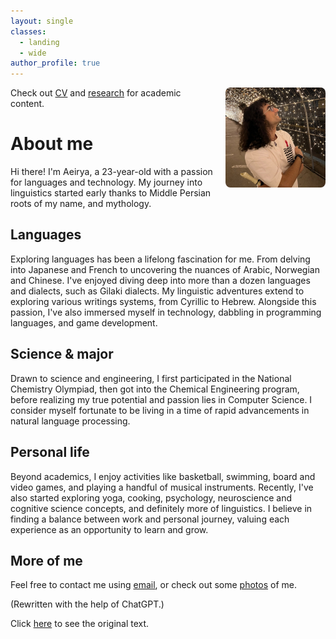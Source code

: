 ```yaml
---
layout: single
classes:
  - landing
  - wide
author_profile: true
---
```


<img src="/assets/images/me/isfahan_lights.jpeg"
     alt="Aeirya Mohammadi"
     style="float: right; width: 160px; border-radius: 8px; margin: 0 0 10px 15px;">

Check out [CV](/shortcv) and [research](/research) for academic content.

# About me
Hi there! I'm Aeirya, a 23-year-old with a passion for languages and technology. My journey into linguistics started early thanks to Middle Persian roots of my name, and mythology. 

## Languages
Exploring languages has been a lifelong fascination for me. From delving into Japanese and French to uncovering the nuances of Arabic, Norwegian and Chinese. I've enjoyed diving deep into more than a dozen languages and dialects, such as Gilaki dialects. My linguistic adventures extend to exploring various writings systems, from Cyrillic to Hebrew. Alongside this passion, I've also immersed myself in technology, dabbling in programming languages, and game development.

<!--excerpt-->

## Science & major
Drawn to science and engineering, I first participated in the National Chemistry Olympiad, then got into the Chemical Engineering program, before realizing my true potential and passion lies in Computer Science. I consider myself fortunate to be living in a time of rapid advancements in natural language processing.

## Personal life
Beyond academics, I enjoy activities like basketball, swimming, board and video games, and playing a handful of musical instruments. Recently, I've also started exploring yoga, cooking, psychology, neuroscience  and cognitive science concepts, and definitely more of linguistics. I believe in finding a balance between work and personal journey, valuing each experience as an opportunity to learn and grow.


## More of me
Feel free to contact me using [email](mailto:aeiryam@gmail.com), or check out some <a href="/gallery">photos</a> of me.

(Rewritten with the help of ChatGPT.)

Click [here](/aboutme_full) to see the original text.